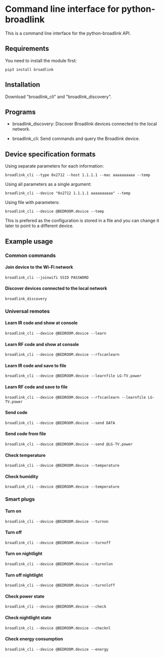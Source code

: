 Command line interface for python-broadlink
===========================================

This is a command line interface for the python-broadlink API.


Requirements
------------
You need to install the module first:
```
pip3 install broadlink
```

Installation
-----------
Download "broadlink_cli" and "broadlink_discovery".


Programs
--------
* broadlink_discovery: Discover Broadlink devices connected to the local network.

* broadlink_cli: Send commands and query the Broadlink device.


Device specification formats
----------------------------

Using separate parameters for each information:
```
broadlink_cli --type 0x2712 --host 1.1.1.1 --mac aaaaaaaaaa --temp
```

Using all parameters as a single argument:
```
broadlink_cli --device "0x2712 1.1.1.1 aaaaaaaaaa" --temp
```

Using file with parameters:
```
broadlink_cli --device @BEDROOM.device --temp
```
This is prefered as the configuration is stored in a file and you can change
it later to point to a different device.

Example usage
-------------

### Common commands

#### Join device to the Wi-Fi network
```
broadlink_cli --joinwifi SSID PASSWORD
```

#### Discover devices connected to the local network
```
broadlink_discovery
```

### Universal remotes

#### Learn IR code and show at console
```
broadlink_cli --device @BEDROOM.device --learn 
```

#### Learn RF code and show at console
```
broadlink_cli --device @BEDROOM.device --rfscanlearn
```

#### Learn IR code and save to file
```
broadlink_cli --device @BEDROOM.device --learnfile LG-TV.power
```

#### Learn RF code and save to file
```
broadlink_cli --device @BEDROOM.device --rfscanlearn --learnfile LG-TV.power
```

#### Send code
```
broadlink_cli --device @BEDROOM.device --send DATA
```

#### Send code from file
```
broadlink_cli --device @BEDROOM.device --send @LG-TV.power
```

#### Check temperature
```
broadlink_cli --device @BEDROOM.device --temperature
```

#### Check humidity
```
broadlink_cli --device @BEDROOM.device --temperature
```

### Smart plugs

#### Turn on
```
broadlink_cli --device @BEDROOM.device --turnon
```

#### Turn off
```
broadlink_cli --device @BEDROOM.device --turnoff
```

#### Turn on nightlight
```
broadlink_cli --device @BEDROOM.device --turnnlon
```

#### Turn off nightlight
```
broadlink_cli --device @BEDROOM.device --turnnloff
```

#### Check power state
```
broadlink_cli --device @BEDROOM.device --check
```

#### Check nightlight state
```
broadlink_cli --device @BEDROOM.device --checknl
```

#### Check energy consumption
```
broadlink_cli --device @BEDROOM.device --energy
```
